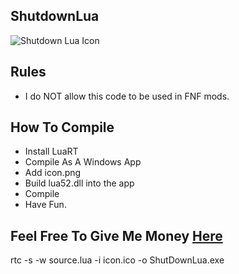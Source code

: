 ## ShutdownLua
![Shutdown Lua Icon](https://github.com/ParaMattKoopa/ShutdownLua/blob/main/icon.png?raw=true)

## Rules
- I do NOT allow this code to be used in FNF mods.

## How To Compile
- Install LuaRT
- Compile As A Windows App
- Add icon.png
- Build lua52.dll into the app
- Compile
- Have Fun.

## Feel Free To Give Me Money [Here](https://paramattkoopa-lolking.itch.io/sdl)

rtc -s -w source.lua -i icon.ico -o ShutDownLua.exe
